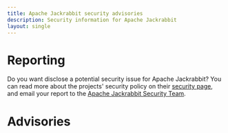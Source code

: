 ```yaml
---
title: Apache Jackrabbit security advisories
description: Security information for Apache Jackrabbit
layout: single
---
```


# Reporting

Do you want disclose a potential security issue for Apache Jackrabbit? You can read more about the projects' security policy on their [security page](None), and email your report to the  [Apache Jackrabbit Security Team](mailto:security@jackrabbit.apache.org).

# Advisories